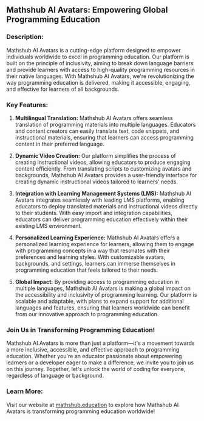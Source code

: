 ## Mathshub AI Avatars: Empowering Global Programming Education

### Description:
Mathshub AI Avatars is a cutting-edge platform designed to empower individuals worldwide to excel in programming education. Our platform is built on the principle of inclusivity, aiming to break down language barriers and provide learners with access to high-quality programming resources in their native languages. With Mathshub AI Avatars, we're revolutionizing the way programming education is delivered, making it accessible, engaging, and effective for learners of all backgrounds.

### Key Features:

1. **Multilingual Translation:** Mathshub AI Avatars offers seamless translation of programming materials into multiple languages. Educators and content creators can easily translate text, code snippets, and instructional materials, ensuring that learners can access programming content in their preferred language.

2. **Dynamic Video Creation:** Our platform simplifies the process of creating instructional videos, allowing educators to produce engaging content efficiently. From translating scripts to customizing avatars and backgrounds, Mathshub AI Avatars provides a user-friendly interface for creating dynamic instructional videos tailored to learners' needs.

3. **Integration with Learning Management Systems (LMS):** Mathshub AI Avatars integrates seamlessly with leading LMS platforms, enabling educators to deploy translated materials and instructional videos directly to their students. With easy import and integration capabilities, educators can deliver programming education effectively within their existing LMS environment.

4. **Personalized Learning Experience:** Mathshub AI Avatars offers a personalized learning experience for learners, allowing them to engage with programming concepts in a way that resonates with their preferences and learning styles. With customizable avatars, backgrounds, and settings, learners can immerse themselves in programming education that feels tailored to their needs.

5. **Global Impact:** By providing access to programming education in multiple languages, Mathshub AI Avatars is making a global impact on the accessibility and inclusivity of programming learning. Our platform is scalable and adaptable, with plans to expand support for additional languages and features, ensuring that learners worldwide can benefit from our innovative approach to programming education.

### Join Us in Transforming Programming Education!
Mathshub AI Avatars is more than just a platform—it's a movement towards a more inclusive, accessible, and effective approach to programming education. Whether you're an educator passionate about empowering learners or a developer eager to make a difference, we invite you to join us on this journey. Together, let's unlock the world of coding for everyone, regardless of language or background.

### Learn More:
Visit our website at [mathshub.education](https://mathshub.education) to explore how Mathshub AI Avatars is transforming programming education worldwide!
